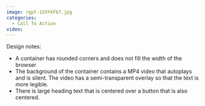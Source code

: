 ```yaml
---
image: rgpt-1SXYkFb7.jpg
categories:
  - Call To Action
video:
---
```

Design notes:
* A container has rounded corners and does not fill the width of the browser
* The background of the container contains a MP4 video that autoplays and is silent. The video has a semi-transparent overlay so that the text is more legible.
* There is large heading text that is centered over a button that is also centered.